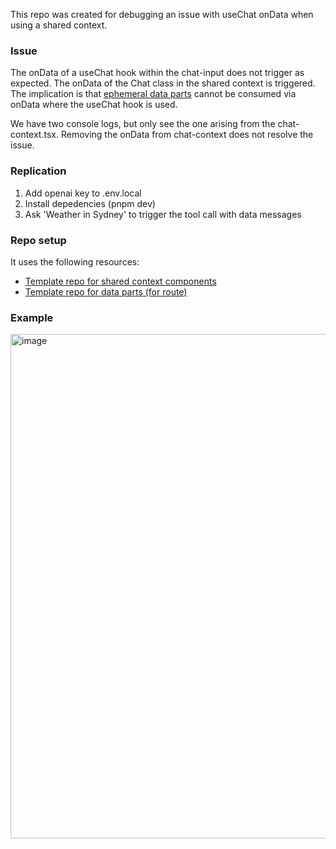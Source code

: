 This repo was created for debugging an issue with useChat onData when using a shared context.

### Issue

The onData of a useChat hook within the chat-input does not trigger as expected. The onData of the Chat class in the shared context is triggered. The implication is that [ephemeral data parts](https://ai-sdk.dev/docs/ai-sdk-ui/streaming-data#transient-data-parts-ephemeral) cannot be consumed via onData where the useChat hook is used.

We have two console logs, but only see the one arising from the chat-context.tsx. Removing the onData from chat-context does not resolve the issue. 

### Replication

1. Add openai key to .env.local
2. Install depedencies (pnpm dev)
3. Ask 'Weather in Sydney' to trigger the tool call with data messages

### Repo setup

It uses the following resources:

- [Template repo for shared context components](https://github.com/vercel/ai/tree/main/examples/next-openai/app/use-chat-shared-context)
- [Template repo for data parts (for route)](https://github.com/vercel/ai/blob/main/examples/next-openai/app/api/use-chat-data-ui-parts/route.ts)

### Example
<img width="1496" height="807" alt="image" src="https://github.com/user-attachments/assets/2cbcbb24-0d4f-4f1d-8fcf-59ef43327fae" />
